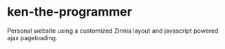 ken-the-programmer
==================

Personal website using a customized Zinnia layout and javascript powered ajax pageloading.
